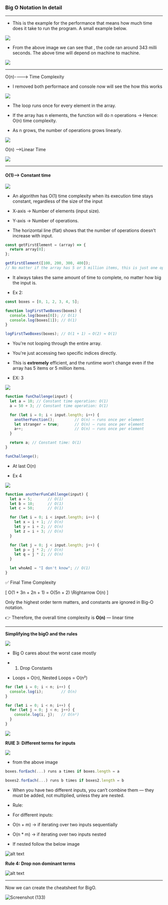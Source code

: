 ### Big O Notation In detail
----

- This is the example for the performance that means how much time does it take to run the program. A small example below.


<img src="./images_used_bigO/image.png">

- From the above image we can see that , the code ran around 343 milli seconds. The above time will depend on machine to machine.

<img src="./images_used_bigO/image-1.png">

----

O(n)----> Time Complexity

- I removed both performace and console now will see the how this works

<img src="./images_used_bigO/image-2.png">

- The loop runs once for every element in the array.

- If the array has n elements, the function will do n operations → Hence: O(n) time complexity.

- As n grows, the number of operations grows linearly.

<img src="./images_used_bigO/image-3.png">

O(n) -->Linear Time

<img src="./images_used_bigO/image-4.png">

----

#### O(1)--> Constant time

<img src="./images_used_bigO/image-5.png">

- An algorithm has O(1) time complexity when its execution time stays constant, regardless of the size of the input
- X-axis → Number of elements (input size).

- Y-axis → Number of operations.

- The horizontal line (flat) shows that the number of operations doesn’t increase with input.

```js
const getFirstElement = (array) => {
  return array[0];
};

getFirstElement([100, 200, 300, 400]);
// No matter if the array has 5 or 5 million items, this is just one operation.
```

-  It always takes the same amount of time to complete, no matter how big the input is.

- Ex 2:

```js
const boxes = [0, 1, 2, 3, 4, 5];

function logFirstTwoBoxes(boxes) {
  console.log(boxes[0]); // O(1)
  console.log(boxes[1]); // O(1)
}

logFirstTwoBoxes(boxes); // O(1 + 1) → O(2) ≈ O(1)
```

- You're not looping through the entire array.

- You're just accessing two specific indices directly.

- This is **extremely** efficient, and the runtime won’t change even if the array has 5 items or 5 million items.

- EX: 3

<img src="./images_used_bigO/image-6.png">

```js
function funChallenge(input) {
  let a = 10; // Constant time operation: O(1)
  a = 50 + 3; // Constant time operation: O(1)

  for (let i = 0; i < input.length; i++) {
    anotherFunction();         // O(n) — runs once per element
    let stranger = true;       // O(n) — runs once per element
    a++;                       // O(n) — runs once per element
  }

  return a; // Constant time: O(1)
}

funChallenge();
```

- At last O(n)


- Ex 4

<img src="./images_used_bigO/image-7.png">

```js
function anotherFunCahllenge(input) {
  let a = 5;       // O(1)
  let b = 10;      // O(1)
  let c = 50;      // O(1)

  for (let i = 0; i < input.length; i++) {
    let x = i + 1; // O(n)
    let y = i + 2; // O(n)
    let z = i + 3; // O(n)
  }

  for (let j = 0; j < input.length; j++) {
    let p = j * 2; // O(n)
    let q = j * 2; // O(n)
  }

  let whoAmI = "I don't know"; // O(1)
}
```

✅ Final Time Complexity

\[
O(1 + 3n + 2n + 1) = O(5n + 2) \Rightarrow O(n)
\]

Only the highest order term matters, and constants are ignored in Big-O notation.

👉 Therefore, the overall time complexity is **O(n)** — linear time

----

**Simplifying the bigO and the rules**

<img src="./images_used_bigO/image8.png">

- Big O cares about the worst case mostly

- 1. Drop Constants
- Loops = O(n), Nested Loops = O(n²)
```js
for (let i = 0; i < n; i++) {
  console.log(i);        // O(n)
}

for (let i = 0; i < n; i++) {
  for (let j = 0; j < n; j++) {
    console.log(i, j);   // O(n²)
  }
}
```
<img src="./images_used_bigO/img9.png">

**RUlE 3: Different terms for inputs**

<img src="./images_used_bigO/image10.png">

- from the above image

```js
boxes.forEach(...) runs a times if boxes.length = a

boxes2.forEach(...) runs b times if boxes2.length = b
```

- When you have two different inputs, you can’t combine them — they must be added, not multiplied, unless they are nested.

- Rule:
- For different inputs:
- O(n + m) → if iterating over two inputs sequentially
- O(n * m) → if iterating over two inputs nested
- If nested follow the below image

![alt text](image.png)

**Rule 4: Drop non dominant terms**

![alt text](image-1.png)


---
Now we can create the cheatsheet for BigO.

![Screenshot (133)](https://github.com/user-attachments/assets/fdf67cba-f785-45df-8f8f-a51f328163e5)
